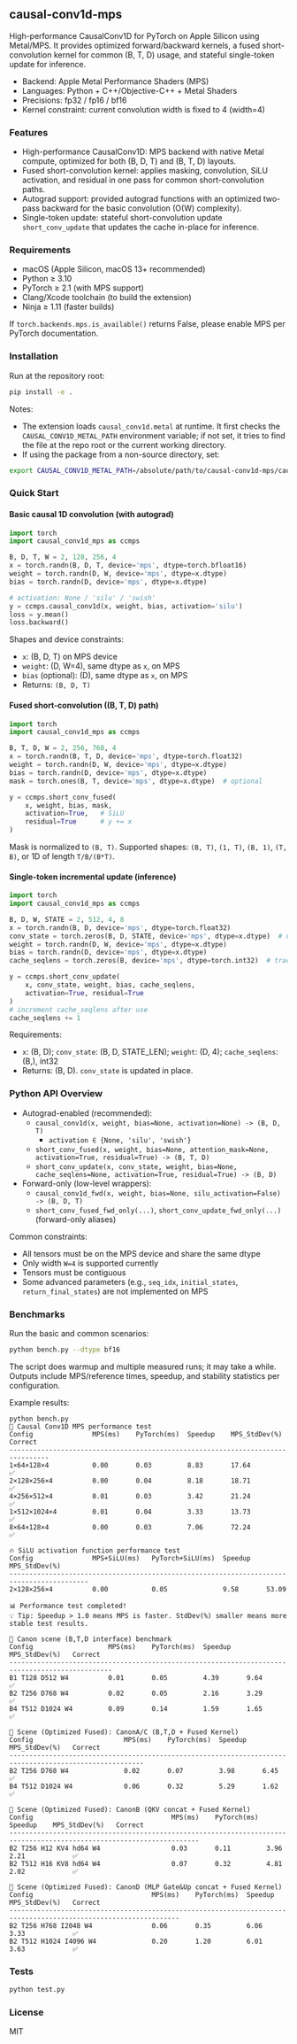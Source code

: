 ## causal-conv1d-mps

High-performance CausalConv1D for PyTorch on Apple Silicon using Metal/MPS. It provides optimized forward/backward kernels, a fused short-convolution kernel for common (B, T, D) usage, and stateful single-token update for inference.

- Backend: Apple Metal Performance Shaders (MPS)
- Languages: Python + C++/Objective-C++ + Metal Shaders
- Precisions: fp32 / fp16 / bf16
- Kernel constraint: current convolution width is fixed to 4 (width=4)


### Features
- High-performance CausalConv1D: MPS backend with native Metal compute, optimized for both (B, D, T) and (B, T, D) layouts.
- Fused short-convolution kernel: applies masking, convolution, SiLU activation, and residual in one pass for common short-convolution paths.
- Autograd support: provided autograd functions with an optimized two-pass backward for the basic convolution (O(W) complexity).
- Single-token update: stateful short-convolution update `short_conv_update` that updates the cache in-place for inference.


### Requirements
- macOS (Apple Silicon, macOS 13+ recommended)
- Python ≥ 3.10
- PyTorch ≥ 2.1 (with MPS support)
- Clang/Xcode toolchain (to build the extension)
- Ninja ≥ 1.11 (faster builds)

If `torch.backends.mps.is_available()` returns False, please enable MPS per PyTorch documentation.


### Installation
Run at the repository root:

```bash
pip install -e .
```

Notes:
- The extension loads `causal_conv1d.metal` at runtime. It first checks the `CAUSAL_CONV1D_METAL_PATH` environment variable; if not set, it tries to find the file at the repo root or the current working directory.
- If using the package from a non-source directory, set:

```bash
export CAUSAL_CONV1D_METAL_PATH=/absolute/path/to/causal-conv1d-mps/causal_conv1d.metal
```


### Quick Start

#### Basic causal 1D convolution (with autograd)
```python
import torch
import causal_conv1d_mps as ccmps

B, D, T, W = 2, 128, 256, 4
x = torch.randn(B, D, T, device='mps', dtype=torch.bfloat16)
weight = torch.randn(D, W, device='mps', dtype=x.dtype)
bias = torch.randn(D, device='mps', dtype=x.dtype)

# activation: None / 'silu' / 'swish'
y = ccmps.causal_conv1d(x, weight, bias, activation='silu')
loss = y.mean()
loss.backward()
```

Shapes and device constraints:
- `x`: (B, D, T) on MPS device
- `weight`: (D, W=4), same dtype as `x`, on MPS
- `bias` (optional): (D), same dtype as `x`, on MPS
- Returns: `(B, D, T)`


#### Fused short-convolution ((B, T, D) path)
```python
import torch
import causal_conv1d_mps as ccmps

B, T, D, W = 2, 256, 768, 4
x = torch.randn(B, T, D, device='mps', dtype=torch.float32)
weight = torch.randn(D, W, device='mps', dtype=x.dtype)
bias = torch.randn(D, device='mps', dtype=x.dtype)
mask = torch.ones(B, T, device='mps', dtype=x.dtype)  # optional

y = ccmps.short_conv_fused(
    x, weight, bias, mask,
    activation=True,   # SiLU
    residual=True      # y += x
)
```

Mask is normalized to `(B, T)`. Supported shapes: `(B, T)`, `(1, T)`, `(B, 1)`, `(T, B)`, or 1D of length `T/B/(B*T)`.


#### Single-token incremental update (inference)
```python
import torch
import causal_conv1d_mps as ccmps

B, D, W, STATE = 2, 512, 4, 8
x = torch.randn(B, D, device='mps', dtype=torch.float32)
conv_state = torch.zeros(B, D, STATE, device='mps', dtype=x.dtype)  # updated in-place
weight = torch.randn(D, W, device='mps', dtype=x.dtype)
bias = torch.randn(D, device='mps', dtype=x.dtype)
cache_seqlens = torch.zeros(B, device='mps', dtype=torch.int32)  # track current position per batch

y = ccmps.short_conv_update(
    x, conv_state, weight, bias, cache_seqlens,
    activation=True, residual=True
)
# increment cache_seqlens after use
cache_seqlens += 1
```

Requirements:
- `x`: (B, D); `conv_state`: (B, D, STATE_LEN); `weight`: (D, 4); `cache_seqlens`: (B,), int32
- Returns: (B, D). `conv_state` is updated in place.


### Python API Overview
- Autograd-enabled (recommended):
  - `causal_conv1d(x, weight, bias=None, activation=None) -> (B, D, T)`
    - `activation ∈ {None, 'silu', 'swish'}`
  - `short_conv_fused(x, weight, bias=None, attention_mask=None, activation=True, residual=True) -> (B, T, D)`
  - `short_conv_update(x, conv_state, weight, bias=None, cache_seqlens=None, activation=True, residual=True) -> (B, D)`
- Forward-only (low-level wrappers):
  - `causal_conv1d_fwd(x, weight, bias=None, silu_activation=False) -> (B, D, T)`
  - `short_conv_fused_fwd_only(...)`, `short_conv_update_fwd_only(...)` (forward-only aliases)

Common constraints:
- All tensors must be on the MPS device and share the same dtype
- Only width `W=4` is supported currently
- Tensors must be contiguous
- Some advanced parameters (e.g., `seq_idx`, `initial_states`, `return_final_states`) are not implemented on MPS


### Benchmarks
Run the basic and common scenarios:

```bash
python bench.py --dtype bf16
```

The script does warmup and multiple measured runs; it may take a while. Outputs include MPS/reference times, speedup, and stability statistics per configuration.

Example results:

```text
python bench.py
🚀 Causal Conv1D MPS performance test
Config               MPS(ms)    PyTorch(ms)  Speedup    MPS_StdDev(%)   Correct
--------------------------------------------------------------------------------
1×64×128×4           0.00       0.03         8.83       17.64           ✅
2×128×256×4          0.00       0.04         8.18       18.71           ✅
4×256×512×4          0.01       0.03         3.42       21.24           ✅
1×512×1024×4         0.01       0.04         3.33       13.73           ✅
8×64×128×4           0.00       0.03         7.06       72.24           ✅

🔥 SiLU activation function performance test
Config               MPS+SiLU(ms)   PyTorch+SiLU(ms)  Speedup    MPS_StdDev(%)
------------------------------------------------------------------------------------------
2×128×256×4          0.00           0.05              9.58       53.09

📊 Performance test completed!
💡 Tip: Speedup > 1.0 means MPS is faster. StdDev(%) smaller means more stable test results.

🧪 Canon scene (B,T,D interface) benchmark
Config                   MPS(ms)    PyTorch(ms)  Speedup    MPS_StdDev(%)   Correct
------------------------------------------------------------------------------------------------
B1 T128 D512 W4          0.01       0.05         4.39       9.64            ✅
B2 T256 D768 W4          0.02       0.05         2.16       3.29            ✅
B4 T512 D1024 W4         0.09       0.14         1.59       1.65            ✅

🧪 Scene (Optimized Fused): CanonA/C (B,T,D + Fused Kernel)
Config                       MPS(ms)    PyTorch(ms)  Speedup    MPS_StdDev(%)   Correct
--------------------------------------------------------------------------------------------------------
B2 T256 D768 W4              0.02       0.07         3.98       6.45            ✅
B4 T512 D1024 W4             0.06       0.32         5.29       1.62            ✅

🧪 Scene (Optimized Fused): CanonB (QKV concat + Fused Kernel)
Config                                   MPS(ms)    PyTorch(ms)  Speedup    MPS_StdDev(%)   Correct
----------------------------------------------------------------------------------------------------------------------
B2 T256 H12 KV4 hd64 W4                  0.03       0.11         3.96       2.21            ✅
B2 T512 H16 KV8 hd64 W4                  0.07       0.32         4.81       2.02            ✅

🧪 Scene (Optimized Fused): CanonD (MLP Gate&Up concat + Fused Kernel)
Config                              MPS(ms)    PyTorch(ms)  Speedup    MPS_StdDev(%)   Correct
-----------------------------------------------------------------------------------------------------------------
B2 T256 H768 I2048 W4               0.06       0.35         6.06       3.33            ✅
B2 T512 H1024 I4096 W4              0.20       1.20         6.01       3.63            ✅
```


### Tests
```bash
python test.py
```


### License
MIT


